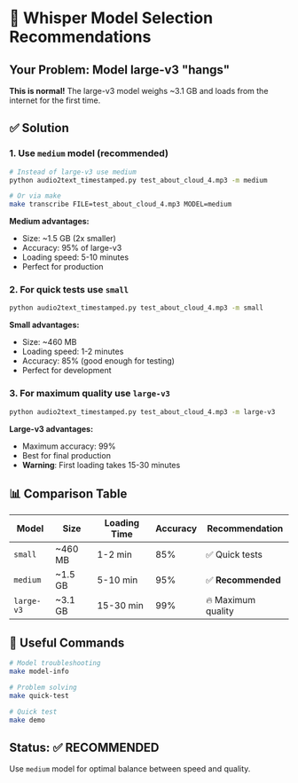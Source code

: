 # 🚀 Whisper Model Selection Recommendations

## Your Problem: Model large-v3 "hangs"

**This is normal!** The large-v3 model weighs ~3.1 GB and loads from the internet for the first time.

## ✅ Solution

### 1. Use `medium` model (recommended)
```bash
# Instead of large-v3 use medium
python audio2text_timestamped.py test_about_cloud_4.mp3 -m medium

# Or via make
make transcribe FILE=test_about_cloud_4.mp3 MODEL=medium
```

**Medium advantages:**
- Size: ~1.5 GB (2x smaller)
- Accuracy: 95% of large-v3
- Loading speed: 5-10 minutes
- Perfect for production

### 2. For quick tests use `small`
```bash
python audio2text_timestamped.py test_about_cloud_4.mp3 -m small
```

**Small advantages:**
- Size: ~460 MB
- Loading speed: 1-2 minutes
- Accuracy: 85% (good enough for testing)
- Perfect for development

### 3. For maximum quality use `large-v3`
```bash
python audio2text_timestamped.py test_about_cloud_4.mp3 -m large-v3
```

**Large-v3 advantages:**
- Maximum accuracy: 99%
- Best for final production
- **Warning**: First loading takes 15-30 minutes

## 📊 Comparison Table

| Model | Size | Loading Time | Accuracy | Recommendation |
|-------|------|-------------|----------|---------------|
| `small` | ~460 MB | 1-2 min | 85% | ✅ Quick tests |
| `medium` | ~1.5 GB | 5-10 min | 95% | ✅ **Recommended** |
| `large-v3` | ~3.1 GB | 15-30 min | 99% | 🔥 Maximum quality |

## 🔧 Useful Commands

```bash
# Model troubleshooting
make model-info

# Problem solving
make quick-test

# Quick test
make demo
```

## Status: ✅ RECOMMENDED

Use `medium` model for optimal balance between speed and quality.
